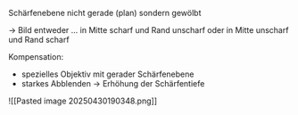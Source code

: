 Schärfenebene nicht gerade (plan) sondern gewölbt

-> Bild entweder ...
in Mitte scharf und Rand unscharf
oder in Mitte unscharf und Rand scharf

Kompensation:
- spezielles Objektiv mit gerader Schärfenebene
- starkes Abblenden -> Erhöhung der Schärfentiefe

![[Pasted image 20250430190348.png]]